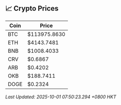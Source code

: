 ## 📈 Crypto Prices

| Coin | Price |
| ---- | ----- |
| BTC | $113975.8630 |
| ETH | $4143.7481 |
| BNB | $1008.4033 |
| CRV | $0.6867 |
| ARB | $0.4202 |
| OKB | $188.7411 |
| DOGE | $0.2324 |

_Last Updated: 2025-10-01 07:50:23.294 +0800 HKT_